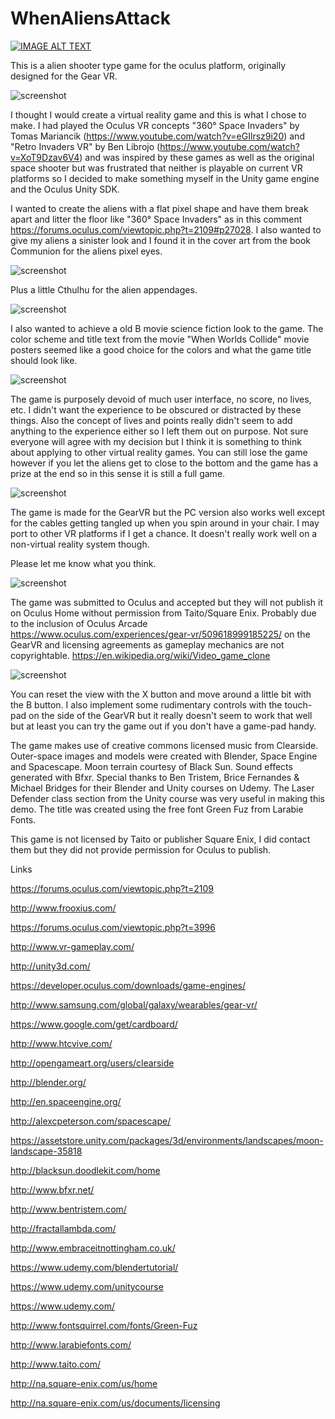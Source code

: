 # WhenAliensAttack

[![IMAGE ALT TEXT](http://img.youtube.com/vi/JnGAwude06g/0.jpg)](http://www.youtube.com/watch?v=JnGAwude06g "When Aliens Attack!")

This is a alien shooter type game for the oculus platform, originally designed for the Gear VR.

![screenshot](/../master/icon.png?raw=true) 

I thought I would create a virtual reality game and this is what I chose to make. I had played the Oculus VR concepts "360° Space Invaders" by Tomas Mariancik (https://www.youtube.com/watch?v=eGIlrsz9i20) and "Retro Invaders VR" by Ben Librojo (https://www.youtube.com/watch?v=XoT9Dzav6V4) and was inspired by these games as well as the original space shooter but was frustrated that neither is playable on current VR platforms so I decided to make something myself in the Unity game engine and the Oculus Unity SDK.

I wanted to create the aliens with a flat pixel shape and have them break apart and litter the floor like "360° Space Invaders" as in this comment https://forums.oculus.com/viewtopic.php?t=2109#p27028. I also wanted to give my aliens a sinister look and I found it in the cover art from the book Communion for the aliens pixel eyes.

![screenshot](/../master/communion.jpg?raw=true) 

Plus a little Cthulhu for the alien appendages.

![screenshot](/../master/Cthulhu_sketch_by_LovecraftCustom.jpg?raw=true) 

I also wanted to achieve a old B movie science fiction look to the game. The color scheme and title text from the movie "When Worlds Collide" movie posters seemed like a good choice for the colors and what the game title should look like.

![screenshot](/../master/when_worlds_collideCustom.jpg?raw=true) 

The game is purposely devoid of much user interface, no score, no lives, etc. I didn't want the experience to be obscured or distracted by these things. Also the concept of lives and points really didn't seem to add anything to the experience either so I left them out on purpose. Not sure everyone will agree with my decision but I think it is something to think about applying to other virtual reality games. You can still lose the game however if you let the aliens get to close to the bottom and the game has a prize at the end so in this sense it is still a full game.

![screenshot](/../master/Screenshot1title.png?raw=true) 

The game is made for the GearVR but the PC version also works well except for the cables getting tangled up when you spin around in your chair. I may port to other VR platforms if I get a chance. It doesn't really work well on a non-virtual reality system though.

Please let me know what you think.

![screenshot](/../master/Screenshot0.png?raw=true) 

The game was submitted to Oculus and accepted but they will not publish it on Oculus Home without permission from Taito/Square Enix. Probably due to the inclusion of Oculus Arcade https://www.oculus.com/experiences/gear-vr/509618999185225/ on the GearVR and licensing agreements as gameplay mechanics are not copyrightable. https://en.wikipedia.org/wiki/Video_game_clone

![screenshot](/../master/Screenshot26playfield+circle+space.png?raw=true) 

You can reset the view with the X button and move around a little bit with the B button. I also implement some rudimentary controls with the touch-pad on the side of the GearVR but it really doesn't seem to work that well but at least you can try the game out if you don't have a game-pad handy.

The game makes use of creative commons licensed music from Clearside. Outer-space images and models were created with Blender, Space Engine and Spacescape. Moon terrain courtesy of Black Sun. Sound effects generated with Bfxr. Special thanks to Ben Tristem, Brice Fernandes & Michael Bridges for their Blender and Unity courses on Udemy. The Laser Defender class section from the Unity course was very useful in making this demo. The title was created using the free font Green Fuz from Larabie Fonts.

This game is not licensed by Taito or publisher Square Enix, I did contact them but they did not provide permission for Oculus to publish.

Links

https://forums.oculus.com/viewtopic.php?t=2109

http://www.frooxius.com/

https://forums.oculus.com/viewtopic.php?t=3996

http://www.vr-gameplay.com/

http://unity3d.com/

https://developer.oculus.com/downloads/game-engines/

http://www.samsung.com/global/galaxy/wearables/gear-vr/

https://www.google.com/get/cardboard/

http://www.htcvive.com/

http://opengameart.org/users/clearside

http://blender.org/

http://en.spaceengine.org/

http://alexcpeterson.com/spacescape/

https://assetstore.unity.com/packages/3d/environments/landscapes/moon-landscape-35818

http://blacksun.doodlekit.com/home

http://www.bfxr.net/

http://www.bentristem.com/

http://fractallambda.com/

http://www.embraceitnottingham.co.uk/

https://www.udemy.com/blendertutorial/

https://www.udemy.com/unitycourse

https://www.udemy.com/

http://www.fontsquirrel.com/fonts/Green-Fuz

http://www.larabiefonts.com/

http://www.taito.com/

http://na.square-enix.com/us/home

http://na.square-enix.com/us/documents/licensing
